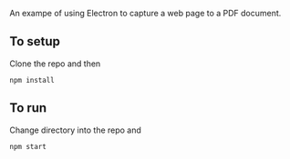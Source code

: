 An exampe of using Electron to capture a web page to a PDF document.

## To setup

Clone the repo and then

    npm install

## To run

Change directory into the repo and

    npm start